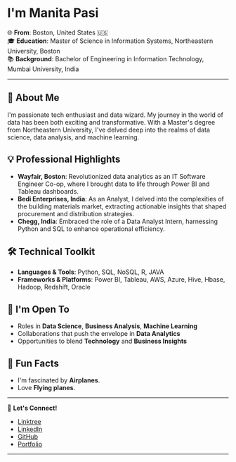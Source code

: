 
# I'm Manita Pasi 

🌐 **From**: Boston, United States 🇺🇸  
🎓 **Education**: Master of Science in Information Systems, Northeastern University, Boston  
📚 **Background**: Bachelor of Engineering in Information Technology, Mumbai University, India

---

## 🚀 About Me
I'm passionate tech enthusiast and data wizard. My journey in the world of data has been both exciting and transformative. With a Master's degree from Northeastern University, I've delved deep into the realms of data science, data analysis, and machine learning. 

## 💡 Professional Highlights
- **Wayfair, Boston**: Revolutionized data analytics as an IT Software Engineer Co-op, where I brought data to life through Power BI and Tableau dashboards.
- **Bedi Enterprises, India**: As an Analyst, I delved into the complexities of the building materials market, extracting actionable insights that shaped procurement and distribution strategies.
- **Chegg, India**: Embraced the role of a Data Analyst Intern, harnessing Python and SQL to enhance operational efficiency.

## 🛠 Technical Toolkit
- **Languages & Tools**: Python, SQL, NoSQL, R, JAVA
- **Frameworks & Platforms**: Power BI, Tableau, AWS, Azure, Hive, Hbase, Hadoop, Redshift, Oracle

## 🌱 I'm Open To
- Roles in **Data Science**, **Business Analysis**, **Machine Learning**
- Collaborations that push the envelope in **Data Analytics**
- Opportunities to blend **Technology** and **Business Insights**

## 🌟 Fun Facts
- I'm fascinated by **Airplanes**.
- Love **Flying planes**.

---

🔗 **Let's Connect!**  
- [Linktree](https://linktr.ee/manitapasi)  
- [LinkedIn](https://www.linkedin.com/in/manitapasi)  
- [GitHub](https://github.com/manitapasi)  
- [Portfolio](ManitaPasi.github.io)

---
